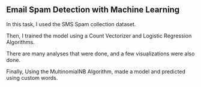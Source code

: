 ## Email Spam Detection with Machine Learning

In this task, I used the SMS Spam collection dataset.

Then, I trained the model using a Count Vectorizer and Logistic Regression Algorithms.

There are many analyses that were done, and a few visualizations were also done.

Finally, Using the MultinomialNB Algorithm, made a model and predicted using custom words.
